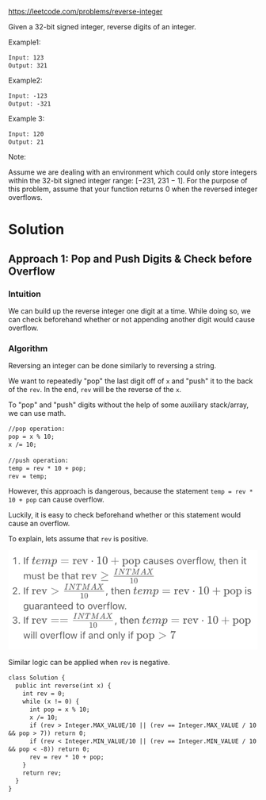 <https://leetcode.com/problems/reverse-integer>

Given a 32-bit signed integer, reverse digits of an integer.

Example1:

```
Input: 123
Output: 321
```

Example2:

```
Input: -123
Output: -321
```

Example 3:

```
Input: 120
Output: 21
```

Note:

Assume we are dealing with an environment which could only store integers within the 32-bit signed integer range: [−231,  231 − 1]. For the purpose of this problem, assume that your function returns 0 when the reversed integer overflows.



# Solution
## Approach 1: Pop and Push Digits & Check before Overflow
### Intuition

We can build up the reverse integer one digit at a time. While doing so, we can check beforehand whether or not appending another digit would cause overflow.

### Algorithm

Reversing an integer can be done similarly to reversing a string.

We want to repeatedly "pop" the last digit off of `x` and "push" it to the back of the `rev`. In the end, `rev` will be the reverse of the `x`.

To "pop" and "push" digits without the help of some auxiliary stack/array, we can use math.

```
//pop operation:
pop = x % 10;
x /= 10;

//push operation:
temp = rev * 10 + pop;
rev = temp;
```

However, this approach is dangerous, because the statement `temp = rev * 10 + pop` can cause overflow.

Luckily, it is easy to check beforehand whether or this statement would cause an overflow.

To explain, lets assume that `rev` is positive.

![alt img](./desc.png)


Similar logic can be applied when `rev` is negative.

```
class Solution {
  public int reverse(int x) {
    int rev = 0;
    while (x != 0) {
      int pop = x % 10;
      x /= 10;
      if (rev > Integer.MAX_VALUE/10 || (rev == Integer.MAX_VALUE / 10 && pop > 7)) return 0;
      if (rev < Integer.MIN_VALUE/10 || (rev == Integer.MIN_VALUE / 10 && pop < -8)) return 0;
      rev = rev * 10 + pop;
    }
    return rev;
  }
}
```